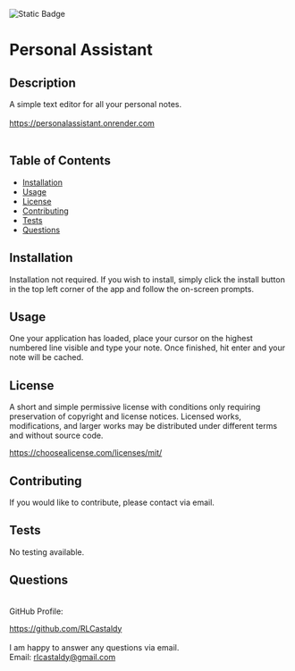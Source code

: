 ![Static Badge](https://img.shields.io/badge/License-MIT%203.0-black)

# Personal Assistant

## Description

A simple text editor for all your personal notes.<br>
<br>
https://personalassistant.onrender.com<br>
<br>

## Table of Contents

- [Installation](#installation)
- [Usage](#usage)
- [License](#license)
- [Contributing](#contributing)
- [Tests](#tests)
- [Questions](#questions)

## Installation

Installation not required. If you wish to install, simply click the install button in the top left corner of the app and follow the on-screen prompts.

## Usage

One your application has loaded, place your cursor on the highest numbered line visible and type your note. Once finished, hit enter and your note will be cached.

## License
  
A short and simple permissive license with conditions only requiring preservation of copyright and license notices. Licensed works, modifications, and larger works may be distributed under different terms and without source code.

https://choosealicense.com/licenses/mit/

## Contributing

If you would like to contribute, please contact via email.

## Tests

No testing available.

## Questions

<br>
GitHub Profile:

https://github.com/RLCastaldy
<br>
<br>
I am happy to answer any questions via email.<br>
Email: rlcastaldy@gmail.com
